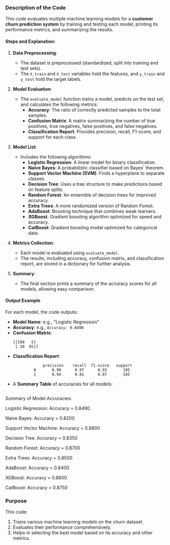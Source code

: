 ### Description of the Code

This code evaluates multiple machine learning models for a **customer churn prediction system** by training and testing each model, printing its performance metrics, and summarizing the results.

#### **Steps and Explanation:**

1. **Data Preprocessing**:
   - The dataset is preprocessed (standardized, split into training and test sets).
   - The `X_train` and `X_test` variables hold the features, and `y_train` and `y_test` hold the target labels.

2. **Model Evaluation**:
   - The `evaluate_model` function trains a model, predicts on the test set, and calculates the following metrics:
     - **Accuracy**: The ratio of correctly predicted samples to the total samples.
     - **Confusion Matrix**: A matrix summarizing the number of true positives, true negatives, false positives, and false negatives.
     - **Classification Report**: Provides precision, recall, F1-score, and support for each class.

3. **Model List**:
   - Includes the following algorithms:
     - **Logistic Regression**: A linear model for binary classification.
     - **Naive Bayes**: A probabilistic classifier based on Bayes' theorem.
     - **Support Vector Machine (SVM)**: Finds a hyperplane to separate classes.
     - **Decision Tree**: Uses a tree structure to make predictions based on feature splits.
     - **Random Forest**: An ensemble of decision trees for improved accuracy.
     - **Extra Trees**: A more randomized version of Random Forest.
     - **AdaBoost**: Boosting technique that combines weak learners.
     - **XGBoost**: Gradient boosting algorithm optimized for speed and accuracy.
     - **CatBoost**: Gradient boosting model optimized for categorical data.

4. **Metrics Collection**:
   - Each model is evaluated using `evaluate_model`.
   - The results, including accuracy, confusion matrix, and classification report, are stored in a dictionary for further analysis.

5. **Summary**:
   - The final section prints a summary of the accuracy scores for all models, allowing easy comparison.

#### **Output Example**

For each model, the code outputs:
- **Model Name**: e.g., "Logistic Regression"
- **Accuracy**: e.g., `Accuracy: 0.8490`
- **Confusion Matrix**:
  ```
  [[190   5]
   [ 20  85]]
  ```
- **Classification Report**:
  ```
               precision    recall  f1-score   support
           0       0.90      0.97      0.93       195
           1       0.94      0.81      0.87       105
  ```
- A **Summary Table** of accuracies for all models:
  ```
Summary of Model Accuracies:

Logistic Regression: Accuracy = 0.8490

Naive Bayes: Accuracy = 0.8200

Support Vector Machine: Accuracy = 0.8600

Decision Tree: Accuracy = 0.8350

Random Forest: Accuracy = 0.8700

Extra Trees: Accuracy = 0.8500

AdaBoost: Accuracy = 0.8400

XGBoost: Accuracy = 0.8800

CatBoost: Accuracy = 0.8750

### Purpose

This code:
1. Trains various machine learning models on the churn dataset.
2. Evaluates their performance comprehensively.
3. Helps in selecting the best model based on its accuracy and other metrics.

